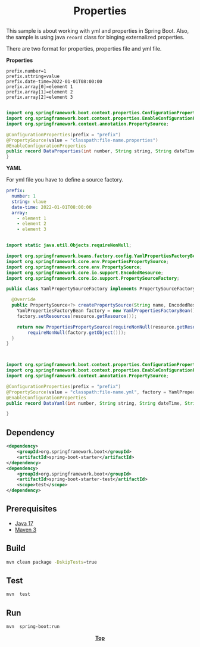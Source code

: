 # <p align="center">Properties</p>

This sample is about working with yml and properties in Spring Boot. Also, the sample is using java `record` class for
binging externalized properties.

There are two format for properties, properties file and yml file.

**Properties**

```properties
prefix.number=1
prefix.sttring=value
prefix.date-time=2022-01-01T08:00:00
prefix.array[0]=element 1
prefix.array[1]=element 2
prefix.array[2]=element 3
```

```java

import org.springframework.boot.context.properties.ConfigurationProperties;
import org.springframework.boot.context.properties.EnableConfigurationProperties;
import org.springframework.context.annotation.PropertySource;

@ConfigurationProperties(prefix = "prefix")
@PropertySource(value = "classpath:file-name.properties")
@EnableConfigurationProperties
public record DataProperties(int number, String string, String dateTime, String[] array) {
}
```

**YAML**

For yml file you have to define a source factory.

```yaml
prefix:
  number: 1
  string: vlaue
  date-time: 2022-01-01T08:00:00
  array:
    - element 1
    - element 2
    - element 3
```

```java

import static java.util.Objects.requireNonNull;

import org.springframework.beans.factory.config.YamlPropertiesFactoryBean;
import org.springframework.core.env.PropertiesPropertySource;
import org.springframework.core.env.PropertySource;
import org.springframework.core.io.support.EncodedResource;
import org.springframework.core.io.support.PropertySourceFactory;

public class YamlPropertySourceFactory implements PropertySourceFactory {

  @Override
  public PropertySource<?> createPropertySource(String name, EncodedResource resource) {
    YamlPropertiesFactoryBean factory = new YamlPropertiesFactoryBean();
    factory.setResources(resource.getResource());

    return new PropertiesPropertySource(requireNonNull(resource.getResource().getFilename()),
        requireNonNull(factory.getObject()));
  }
}
```

```java


import org.springframework.boot.context.properties.ConfigurationProperties;
import org.springframework.boot.context.properties.EnableConfigurationProperties;
import org.springframework.context.annotation.PropertySource;

@ConfigurationProperties(prefix = "prefix")
@PropertySource(value = "classpath:file-name.yml", factory = YamlPropertySourceFactory.class)
@EnableConfigurationProperties
public record DataYaml(int number, String string, String dateTime, String[] array) {

}
```

## Dependency
```xml
<dependency>
    <groupId>org.springframework.boot</groupId>
    <artifactId>spring-boot-starter</artifactId>
</dependency>
<dependency>
    <groupId>org.springframework.boot</groupId>
    <artifactId>spring-boot-starter-test</artifactId>
    <scope>test</scope>
</dependency>
```

## Prerequisites

* [Java 17](https://www.oracle.com/de/java/technologies/downloads/)
* [Maven 3](https://maven.apache.org/index.html)

## Build

```bash
mvn clean package -DskipTests=true
```

## Test

```bash
mvn  test
```

## Run

```bash
mvn  spring-boot:run
```

**<p align="center"> [Top](#Properties) </p>**